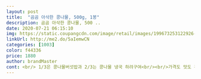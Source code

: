 ```yaml
---
layout: post 
title:  "곰곰 아삭한 콩나물, 500g, 1봉" 
description: 곰곰 아삭한 콩나물, 500 ..
date: 2020-07-21 06:15:10 
img: https://static.coupangcdn.com/image/retail/images/199673253122926-b0372aa7-c1ca-4393-b384-558e67f61ac4.jpg 
linkUrl: http://me2.do/5aIemwCN 
categories: [1003] 
color: f44336 
price: 1880 
author: brandMaster 
cont: <br/> 1/3은 콩나물버섯밥과 2/3는 콩나물 냉국 하려구여<br/><br/>가격도 맛도 괜찮네요♡<br/>간은 소금과, 국간장  반반으로 하고<br/>같이 끓이면 아삭한 식감이 다소 줄어드는데<br/>거의 23일에 한번은 먹는것 같아요<br/>구매가격1880₩<br/>구매하는데 참고하시면 좋겠습니다<br/>국산콩과 수입콩의 차이? 아님 굵기의 차이?<br/>그래서 꼭 필요한 콩나물<br/>그리고 콩나물을 넉넉하게 준비 해요<br/>그중에서도 콩나물불고기를 정말 사랑해요^^<br/>깨끗하고 싱싱하고 양도 많아요<br/>끓는물에 소금 넣고 콩나물 데쳐줘요<br/>날이 더워지니 콩나물냉국이 생각이 나서<br/> 
---
```

 